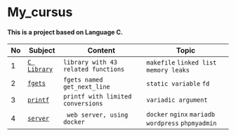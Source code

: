 # My_cursus

#### This is a project based on Language C.

| No | Subject | Content | Topic |
| --- | --- | --- | --- |
| 1 | [`C Library`](https://github.com/KimUJin3359/My_library) | `library with 43 related functions` | `makefile` `linked list` `memory leaks` |
| 2 | [`fgets`](https://github.com/KimUJin3359/My_fgets) | `fgets named get_next_line` | `static variable` `fd` |
| 3 | [`printf`](https://github.com/KimUJin3359/My_printf) | `printf with limited conversions` | `variadic argument` |
| 4 | [`server`](https://github.com/KimUJin3359/my_server) |` web server, using docker` | `docker` `nginx` `mariadb` `wordpress` `phpmyadmin` |
